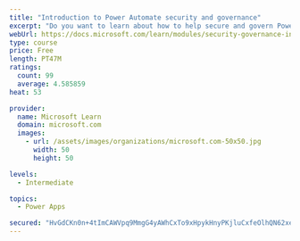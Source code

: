 ```yaml
---
title: "Introduction to Power Automate security and governance"
excerpt: "Do you want to learn about how to help secure and govern Power Platform apps like Power Automate? This module focuses on introducing Power Platform environments and their role in creating Data Loss Prevention (DLP) policies by using examples and use cases. A brief introduction and overview of tools will also be discussed, including Power Platform and Power Automate Admin experiences and the Power Platform Center of Excellence (COE) toolkit."
webUrl: https://docs.microsoft.com/learn/modules/security-governance-intro/
type: course
price: Free
length: PT47M
ratings:
  count: 99
  average: 4.585859
heat: 53

provider:
  name: Microsoft Learn
  domain: microsoft.com
  images:
    - url: /assets/images/organizations/microsoft.com-50x50.jpg
      width: 50
      height: 50

levels:
  - Intermediate

topics:
  - Power Apps

secured: "HvGdCKn0n+4tImCAWVpq9MmgG4yAWhCxTo9xHpykHnyPKjluCxfeOlhQN62xepZ5g2UjdMomM2DPLC1Xag4jeIRAv7Ow5jpf8DpjV0G86izKqUt+e2MTBZRFBOef4+gfo6tCB40PWiBNcvU000T2OkA3TA3+C7i5OK5eyKIdi2B4UwFsoJWXx7mAYSE7R5Bs8513qNAncF37pgoKWMSKQWxw+5VIyiqk3dfVPihvl4P1AZDiAjAmitlyPdtqr98Rw2ZHIYIfry+UMJlJognbL3Wgn12ltxLb6Mb/NXzAa1OyCGBwRpXgo7sIiw+QaNH7QJ+mF9bBfcbB+AEpE4WLQJWmYK4oVbvF+In8MHFgXzwBU4AsUCZnSNl3ldwn/rsGuNov0i0glnrjE7T8JlbaPg==;NB1YygMZTILgVkMSwULmZA=="
---
```


